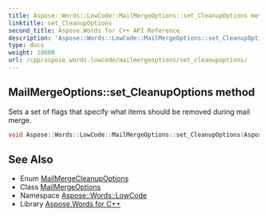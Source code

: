 ```yaml
---
title: Aspose::Words::LowCode::MailMergeOptions::set_CleanupOptions method
linktitle: set_CleanupOptions
second_title: Aspose.Words for C++ API Reference
description: 'Aspose::Words::LowCode::MailMergeOptions::set_CleanupOptions method. Sets a set of flags that specify what items should be removed during mail merge in C++.'
type: docs
weight: 18000
url: /cpp/aspose.words.lowcode/mailmergeoptions/set_cleanupoptions/
---
```

## MailMergeOptions::set_CleanupOptions method


Sets a set of flags that specify what items should be removed during mail merge.

```cpp
void Aspose::Words::LowCode::MailMergeOptions::set_CleanupOptions(Aspose::Words::MailMerging::MailMergeCleanupOptions value)
```

## See Also

* Enum [MailMergeCleanupOptions](../../../aspose.words.mailmerging/mailmergecleanupoptions/)
* Class [MailMergeOptions](../)
* Namespace [Aspose::Words::LowCode](../../)
* Library [Aspose.Words for C++](../../../)
